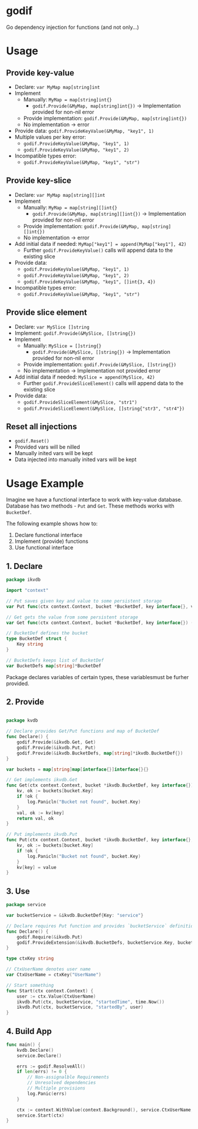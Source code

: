 # godif

Go dependency injection for functions (and not only...)

# Usage

## Provide key-value

- Declare: `var MyMap map[string]int`
- Implement
  - Manually: `MyMap = map[string]int{}`
    - `godif.Provide(&MyMap, map[string]int{})` -> Implementation provided for non-nil error
  - Provide implementation: `godif.Provide(&MyMap, map[string]int{})`
  - No implementation -> error
- Provide data: `godif.ProvideKeyValue(&MyMap, "key1", 1)`
- Multiple values per key error:
  - `godif.ProvideKeyValue(&MyMap, "key1", 1)`
  - `godif.ProvideKeyValue(&MyMap, "key1", 2)`
- Incompatible types error:
  - `godif.ProvideKeyValue(&MyMap, "key1", "str")`

## Provide key-slice

- Declare: `var MyMap map[string][]int`
- Implement
  - Manually: `MyMap = map[string][]int{}`
    - `godif.Provide(&MyMap, map[string][]int{})` -> Implementation provided for non-nil error
  - Provide implementation: `godif.Provide(&MyMap, map[string][]int{})`
  - No implementation -> error
- Add initial data if needed: `MyMap["key1"] = append(MyMap["key1"], 42)`
  - Further `godif.ProvideKeyValue()` calls will append data to the existing slice
- Provide data: 
  - `godif.ProvideKeyValue(&MyMap, "key1", 1)`
  - `godif.ProvideKeyValue(&MyMap, "key1", 2)`
  - `godif.ProvideKeyValue(&MyMap, "key1", []int{3, 4})`
- Incompatible types error:
  - `godif.ProvideKeyValue(&MyMap, "key1", "str")`

## Provide slice element

- Declare: `var MySlice []string`
- Implement: `godif.Provide(&MySlice, []string{})`
- Implement
  - Manually: `MySlice = []string{}`
    - `godif.Provide(&MySlice, []string{})` -> Implementation provided for non-nil error
  - Provide implementation: `godif.Provide(&MySlice, []string{})`
  - No implementation -> Implementation not provided error
- Add initial data if needed: `MySlice = append(MySlice, 42)`
  - Further `godif.ProvideSliceElement()` calls will append data to the existing slice
- Provide data: 
  - `godif.ProvideSliceElement(&MySlice, "str1")`
  - `godif.ProvideSliceElement(&MySlice, []string{"str3", "str4"})`

## Reset all injections
- `godif.Reset()`
- Provided vars will be nilled
- Manually inited vars will be kept
- Data injected into manually inited vars will be kept

# Usage Example

Imagine we have a functional interface to work with key-value database. Database has two methods - `Put` and `Get`. These methods works with `BucketDef`.

The following example shows how to:

1. Declare functional interface
2. Implement (provide) functions
3. Use functional interface

## 1. Declare

```go
package ikvdb

import "context"

// Put saves given key and value to some persistent storage
var Put func(ctx context.Context, bucket *BucketDef, key interface{}, value interface{})

// Get gets the value from some persistent storage
var Get func(ctx context.Context, bucket *BucketDef, key interface{}) (value interface{}, ok bool)

// BucketDef defines the bucket
type BucketDef struct {
	Key string
}

// BucketDefs keeps list of BucketDef
var BucketDefs map[string]*BucketDef

```

Package declares variables of certain types, these variablesmust be furher provided.

## 2. Provide

```go

package kvdb

// Declare provides Get/Put functions and map of BucketDef
func Declare() {
	godif.Provide(&ikvdb.Get, Get)
	godif.Provide(&ikvdb.Put, Put)
	godif.Provide(&ikvdb.BucketDefs, map[string]*ikvdb.BucketDef{})
}

var buckets = map[string]map[interface{}]interface{}{}

// Get implements ikvdb.Get
func Get(ctx context.Context, bucket *ikvdb.BucketDef, key interface{}) (value interface{}, ok bool) {
	kv, ok := buckets[bucket.Key]
	if !ok {
		log.Panicln("Bucket not found", bucket.Key)
	}
	val, ok := kv[key]
	return val, ok
}

// Put implements ikvdb.Put
func Put(ctx context.Context, bucket *ikvdb.BucketDef, key interface{}, value interface{}) {
	kv, ok := buckets[bucket.Key]
	if !ok {
		log.Panicln("Bucket not found", bucket.Key)
	}
	kv[key] = value
}
```

## 3. Use

```go
package service

var bucketService = &ikvdb.BucketDef{Key: "service"}

// Declare requires Put function and provides `bucketService` definition
func Declare() {
	godif.Require(&ikvdb.Put)
	godif.ProvideExtension(&ikvdb.BucketDefs, bucketService.Key, bucketService)
}

type ctxKey string

// CtxUserName denotes user name
var CtxUserName = ctxKey("UserName")

// Start something
func Start(ctx context.Context) {
	user := ctx.Value(CtxUserName)
	ikvdb.Put(ctx, bucketService, "startedTime", time.Now())
	ikvdb.Put(ctx, bucketService, "startedBy", user)
}

```

## 4. Build App

```go
func main() {
	kvdb.Declare()
	service.Declare()

	errs := godif.ResolveAll()
	if len(errs) != 0 {
		// Non-assignalble Requirements
		// Unresolved dependencies
		// Multiple provisions
		log.Panic(errs)
	}

	ctx := context.WithValue(context.Background(), service.CtxUserName, "Peter")
	service.Start(ctx)
}
```
